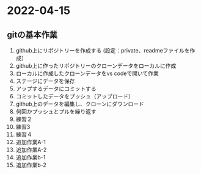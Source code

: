 # 2022-04-15
## gitの基本作業
1. github上にリポジトリーを作成する
(設定：private、readmeファイルを作成）
2. github上に作ったリポジトリーのクローンデータをローカルに作成
3. ローカルに作成したクローンデータをvs codeで開いて作業
4. ステージにデータを保存
5. アップするデータにコミットする
6. コミットしたデータをプッシュ（アップロード）
7. github上のデータを編集し、クローンにダウンロード
8. 何回かプッシュとプルを繰り返す
9. 練習２
10. 練習3
11. 練習４
12. 追加作業A-1
13. 追加作業A-2
12. 追加作業b-1
13. 追加作業b-2
